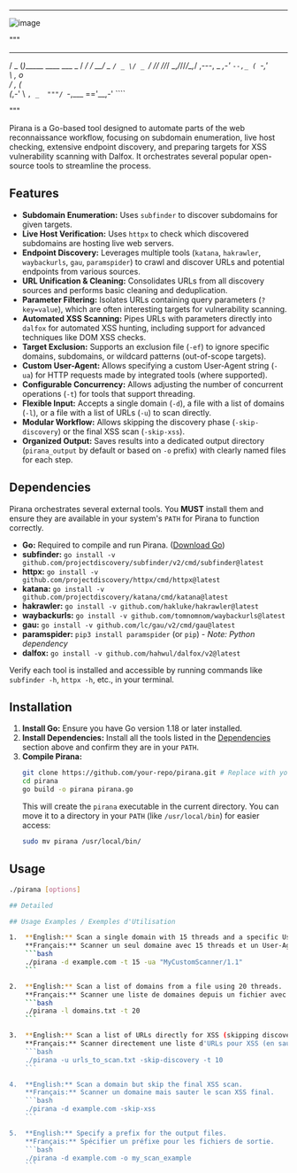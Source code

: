 
---
![image](https://github.com/user-attachments/assets/86b14b29-7638-43dd-be6d-8109f54be4cf)

"""

   ___  _
  / _ \(_)______ ____  ___ _
 / ___/ / __/ _ `/ _ \/ _ `/
/_/  /_/_/  \_,_/_//_/\_,_/
          ,---,
  _    _,-'    `--,_
 ( `-,'              \
  \           ,    o  \
  /   ,       (        \
 (_,-' \       `, _  """/
        `-,___ =='__,-'
              ````


"""

Pirana is a Go-based tool designed to automate parts of the web reconnaissance workflow, focusing on subdomain enumeration, live host checking, extensive endpoint discovery, and preparing targets for XSS vulnerability scanning with Dalfox. It orchestrates several popular open-source tools to streamline the process.

## Features

*   **Subdomain Enumeration:** Uses `subfinder` to discover subdomains for given targets.
*   **Live Host Verification:** Uses `httpx` to check which discovered subdomains are hosting live web servers.
*   **Endpoint Discovery:** Leverages multiple tools (`katana`, `hakrawler`, `waybackurls`, `gau`, `paramspider`) to crawl and discover URLs and potential endpoints from various sources.
*   **URL Unification & Cleaning:** Consolidates URLs from all discovery sources and performs basic cleaning and deduplication.
*   **Parameter Filtering:** Isolates URLs containing query parameters (`?key=value`), which are often interesting targets for vulnerability scanning.
*   **Automated XSS Scanning:** Pipes URLs with parameters directly into `dalfox` for automated XSS hunting, including support for advanced techniques like DOM XSS checks.
*   **Target Exclusion:** Supports an exclusion file (`-ef`) to ignore specific domains, subdomains, or wildcard patterns (out-of-scope targets).
*   **Custom User-Agent:** Allows specifying a custom User-Agent string (`-ua`) for HTTP requests made by integrated tools (where supported).
*   **Configurable Concurrency:** Allows adjusting the number of concurrent operations (`-t`) for tools that support threading.
*   **Flexible Input:** Accepts a single domain (`-d`), a file with a list of domains (`-l`), or a file with a list of URLs (`-u`) to scan directly.
*   **Modular Workflow:** Allows skipping the discovery phase (`-skip-discovery`) or the final XSS scan (`-skip-xss`).
*   **Organized Output:** Saves results into a dedicated output directory (`pirana_output` by default or based on `-o` prefix) with clearly named files for each step.

## Dependencies

Pirana orchestrates several external tools. You **MUST** install them and ensure they are available in your system's `PATH` for Pirana to function correctly.

*   **Go:** Required to compile and run Pirana. ([Download Go](https://golang.org/dl/))
*   **subfinder:** `go install -v github.com/projectdiscovery/subfinder/v2/cmd/subfinder@latest`
*   **httpx:** `go install -v github.com/projectdiscovery/httpx/cmd/httpx@latest`
*   **katana:** `go install -v github.com/projectdiscovery/katana/cmd/katana@latest`
*   **hakrawler:** `go install -v github.com/hakluke/hakrawler@latest`
*   **waybackurls:** `go install -v github.com/tomnomnom/waybackurls@latest`
*   **gau:** `go install -v github.com/lc/gau/v2/cmd/gau@latest`
*   **paramspider:** `pip3 install paramspider` (or `pip`) - *Note: Python dependency*
*   **dalfox:** `go install -v github.com/hahwul/dalfox/v2@latest`

Verify each tool is installed and accessible by running commands like `subfinder -h`, `httpx -h`, etc., in your terminal.

## Installation

1.  **Install Go:** Ensure you have Go version 1.18 or later installed.
2.  **Install Dependencies:** Install all the tools listed in the [Dependencies](#dependencies) section above and confirm they are in your `PATH`.
3.  **Compile Pirana:**
    ```bash
    git clone https://github.com/your-repo/pirana.git # Replace with your repo URL if applicable
    cd pirana
    go build -o pirana pirana.go
    ```
    This will create the `pirana` executable in the current directory. You can move it to a directory in your `PATH` (like `/usr/local/bin`) for easier access:
    ```bash
    sudo mv pirana /usr/local/bin/
    ```

## Usage

```bash
./pirana [options]

## Detailed

## Usage Examples / Exemples d'Utilisation

1.  **English:** Scan a single domain with 15 threads and a specific User-Agent.
    **Français:** Scanner un seul domaine avec 15 threads et un User-Agent spécifique.
    ```bash
    ./pirana -d example.com -t 15 -ua "MyCustomScanner/1.1"
    ```

2.  **English:** Scan a list of domains from a file using 20 threads.
    **Français:** Scanner une liste de domaines depuis un fichier avec 20 threads.
    ```bash
    ./pirana -l domains.txt -t 20
    ```

3.  **English:** Scan a list of URLs directly for XSS (skipping discovery) using 10 threads.
    **Français:** Scanner directement une liste d'URLs pour XSS (en sautant la découverte) avec 10 threads.
    ```bash
    ./pirana -u urls_to_scan.txt -skip-discovery -t 10
    ```

4.  **English:** Scan a domain but skip the final XSS scan.
    **Français:** Scanner un domaine mais sauter le scan XSS final.
    ```bash
    ./pirana -d example.com -skip-xss
    ```

5.  **English:** Specify a prefix for the output files.
    **Français:** Spécifier un préfixe pour les fichiers de sortie.
    ```bash
    ./pirana -d example.com -o my_scan_example
    ```
